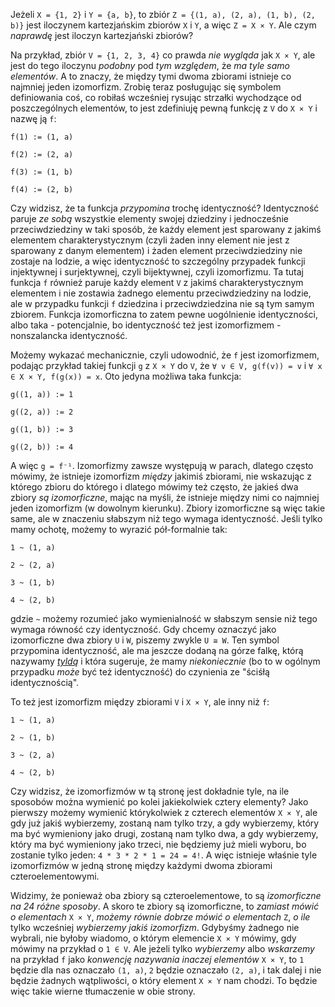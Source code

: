 Jeżeli `X = {1, 2}` i `Y = {a, b}`, to zbiór `Z = {(1, a), (2, a), (1, b), (2, b)}` jest iloczynem
kartezjańskim zbiorów `X` i `Y`, a więc `Z = X × Y`. Ale czym *naprawdę* jest iloczyn kartezjański
zbiorów?

Na przykład, zbiór `V = {1, 2, 3, 4}` co prawda *nie wygląda* jak `X × Y`, ale jest do tego iloczynu
*podobny* pod *tym względem*, że *ma tyle samo elementów*. A to znaczy, że między tymi dwoma
zbiorami istnieje co najmniej jeden izomorfizm. Zrobię teraz posługując się symbolem definiowania
coś, co robiłaś wcześniej rysując strzałki wychodzące od poszczególnych elementów, to jest
zdefiniuję pewną funkcję z `V` do `X × Y` i nazwę ją `f`:

`f(1) := (1, a)`

`f(2) := (2, a)`

`f(3) := (1, b)`

`f(4) := (2, b)`

Czy widzisz, że ta funkcja *przypomina* trochę identyczność? Identyczność paruje *ze sobą* wszystkie
elementy swojej dziedziny i jednocześnie przeciwdziedziny w taki sposób, że każdy element jest
sparowany z jakimś elementem charakterystycznym (czyli żaden inny element nie jest z sparowany z
danym elementem) i żaden element przeciwdziedziny nie zostaje na lodzie, a więc identyczność to
szczególny przypadek funkcji injektywnej i surjektywnej, czyli bijektywnej, czyli izomorfizmu. Ta
tutaj funkcja `f` również paruje każdy element `V` z jakimś charakterystycznym elementem i nie
zostawia żadnego elementu przeciwdziedziny na lodzie, ale w przypadku funkcji `f` dziedzina i
przeciwdziedzina nie są tym samym zbiorem. Funkcja izomorficzna to zatem pewne uogólnienie
identyczności, albo taka - potencjalnie, bo identyczność też jest izomorfizmem - nonszalancka
identyczność.

Możemy wykazać mechanicznie, czyli udowodnić, że `f` jest izomorfizmem, podając przykład takiej
funkcji `g` z `X × Y` do `V`, że `∀ v ∈ V, g(f(v)) = v` i `∀ x ∈ X × Y, f(g(x)) = x`. Oto
jedyna możliwa taka funkcja:

`g((1, a)) := 1`

`g((2, a)) := 2`

`g((1, b)) := 3`

`g((2, b)) := 4`

A więc `g = f⁻¹`. Izomorfizmy zawsze występują w parach, dlatego często mówimy, że istnieje
izomorfizm *między* jakimiś zbiorami, nie wskazując z którego zbioru do którego i dlatego mówimy też
często, że jakieś dwa zbiory *są izomorficzne*, mając na myśli, że istnieje między nimi co najmniej
jeden izomorfizm (w dowolnym kierunku). Zbiory izomorficzne są więc takie same, ale w znaczeniu
słabszym niż tego wymaga identyczność. Jeśli tylko mamy ochotę, możemy to wyrazić pół-formalnie tak:

`1 ~ (1, a)`

`2 ~ (2, a)`

`3 ~ (1, b)`

`4 ~ (2, b)`

gdzie `~` możemy rozumieć jako wymienialność w słabszym sensie niż tego wymaga równość czy
identyczność. Gdy chcemy oznaczyć jako izomorficzne dwa zbiory `U` i `W`, piszemy zwykle `U ≅
W`. Ten symbol przypomina identyczność, ale ma jeszcze dodaną na górze falkę, którą nazywamy
[*tyldą*](https://pl.wikipedia.org/wiki/Tylda) i która sugeruje, że mamy *niekoniecznie* (bo to w
ogólnym przypadku *może* być też identyczność) do czynienia ze "ściśłą identycznością".

To też jest izomorfizm między zbiorami `V` i `X × Y`, ale inny niż `f`:

`1 ~ (1, a)`

`2 ~ (1, b)`

`3 ~ (2, a)`

`4 ~ (2, b)`

Czy widzisz, że izomorfizmów w tą stronę jest dokładnie tyle, na ile sposobów można wymienić po
kolei jakiekolwiek cztery elementy? Jako pierwszy możemy wymienić którykolwiek z czterech elementów
`X × Y`, ale gdy już jakiś wybierzemy, zostaną nam tylko trzy, a gdy wybierzemy, który ma być
wymieniony jako drugi, zostaną nam tylko dwa, a gdy wybierzemy, który ma być wymieniony jako trzeci,
nie będziemy już mieli wyboru, bo zostanie tylko jeden: `4 * 3 * 2 * 1 = 24 = 4!`. A więc istnieje
właśnie tyle izomorfizmów w jedną stronę między każdymi dwoma zbiorami czteroelementowymi.

Widzimy, że ponieważ oba zbiory są czteroelementowe, to są *izomorficzne na 24 różne sposoby*. A
skoro te zbiory są izomorficzne, to *zamiast mówić o elementach* `X × Y`, *możemy równie dobrze
mówić o elementach* `Z`, *o ile* tylko wcześniej *wybierzemy jakiś izomorfizm*. Gdybyśmy żadnego nie
wybrali, nie byłoby wiadomo, o którym elemencie `X × Y` mówimy, gdy mówimy na przykład o `1 ∈
V`. Ale jeżeli tylko *wybierzemy* albo *wskarzemy* na przykład `f` jako *konwencję nazywania inaczej
elementów* `X × Y`, to `1` będzie dla nas oznaczało `(1, a)`, `2` będzie oznaczało `(2, a)`, i tak
dalej i nie będzie żadnych wątpliwości, o który element `X × Y` nam chodzi. To będzie więc takie
wierne tłumaczenie w obie strony.

